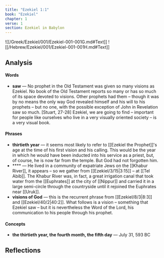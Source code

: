 ```yaml
---
title: "Ezekiel 1:1"
book: "Ezekiel"
chapter: 1
verse: 1
section: Ezekiel in Babylon
---
```

![[/Greek/Ezekiel/001/Ezekiel-001-001G.md#Text]]
![[/Hebrew/Ezekiel/001/Ezekiel-001-001H.md#Text]]

## Analysis

#### Words
- **saw** — No prophet in the Old Testament was given so many visions as Ezekiel. No book of the Old Testament reports so many or has so much of its space devoted to visions. Other prophets had them – though it was by no means the only way God revealed himself and his will to his prophets – but no one, with the possible exception of John in Revelation saw so much. [Stuart, 27-28] Ezekiel, we are going to find – important for people like ourselves who live in a very visually oriented society – is a very visual book.

#### Phrases
- **thirtieth year** — it seems most likely to refer to [[Ezekiel the Prophet]]'s age at the time of his first vision and his calling. This would be the year in which he would have been inducted into his service as a priest, but, of course, he is now far from the temple. But God had not forgotten him.
- **** — He lived in a community of expatriate Jews on the [[Khabur River]], it appears – so we gather from [[Ezekiel/3/15|3:15]] – at [[Tel Abib]]. The Khabur River was, in fact, a great irrigation canal that took water from the [[Euphrates]] at the city of [[Nippur]] and carried it in a large semi-circle through the countryside until it rejoined the Euphrates near [[Uruk]].
- **visions of God** — this is the recurrent phrase from [[Ezekiel/8/3|8:3]] and [[Ezekiel/40/2|40:2]]. What follows is a vision – something that Ezekiel saw – but it is nevertheless the Word of the Lord, his communication to his people through his prophet.

#### Concepts
- **the thirtieth year, the fourth month, the fifth day** — July 31, 593 BC

## Reflections

